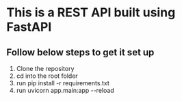 # This is a REST API built using FastAPI
## Follow below steps to get it set up

1. Clone the repository
2. cd into the root folder
3. run pip install -r requirements.txt
4. run uvicorn app.main:app --reload